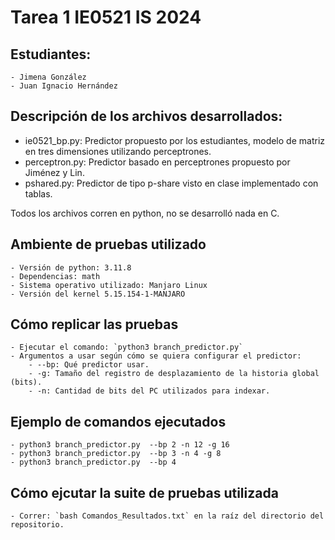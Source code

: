 # Tarea 1 IE0521 IS 2024
## Estudiantes:
    - Jimena González
    - Juan Ignacio Hernández

## Descripción de los archivos desarrollados:
 - ie0521_bp.py: Predictor propuesto por los estudiantes, modelo de matriz en tres dimensiones utilizando perceptrones.
 - perceptron.py: Predictor basado en perceptrones propuesto por Jiménez y Lin.
 - pshared.py: Predictor de tipo p-share visto en clase implementado con tablas.

Todos los archivos corren en python, no se desarrolló nada en C.

## Ambiente de pruebas utilizado
    - Versión de python: 3.11.8
    - Dependencias: math
    - Sistema operativo utilizado: Manjaro Linux
    - Versión del kernel 5.15.154-1-MANJARO

## Cómo replicar las pruebas
    - Ejecutar el comando: `python3 branch_predictor.py`
    - Argumentos a usar según cómo se quiera configurar el predictor:
        - --bp: Qué predictor usar.
        - -g: Tamaño del registro de desplazamiento de la historia global (bits).
        - -n: Cantidad de bits del PC utilizados para indexar.

## Ejemplo de comandos ejecutados
    - python3 branch_predictor.py  --bp 2 -n 12 -g 16
    - python3 branch_predictor.py  --bp 3 -n 4 -g 8
    - python3 branch_predictor.py  --bp 4

## Cómo ejcutar la suite de pruebas utilizada
    - Correr: `bash Comandos_Resultados.txt` en la raíz del directorio del repositorio.


